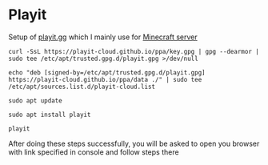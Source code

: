 # Playit
Setup of [playit.gg](https://playit.gg/download/linux) which I mainly use for [Minecraft server](./MinecraftServer.md)  

```shell
curl -SsL https://playit-cloud.github.io/ppa/key.gpg | gpg --dearmor | sudo tee /etc/apt/trusted.gpg.d/playit.gpg >/dev/null
```

```shell
echo "deb [signed-by=/etc/apt/trusted.gpg.d/playit.gpg] https://playit-cloud.github.io/ppa/data ./" | sudo tee /etc/apt/sources.list.d/playit-cloud.list
```

```shell
sudo apt update
```

```shell
sudo apt install playit
```

```shell
playit
```

After doing these steps successfully, you will be asked to open you browser with link specified in console and follow steps there   